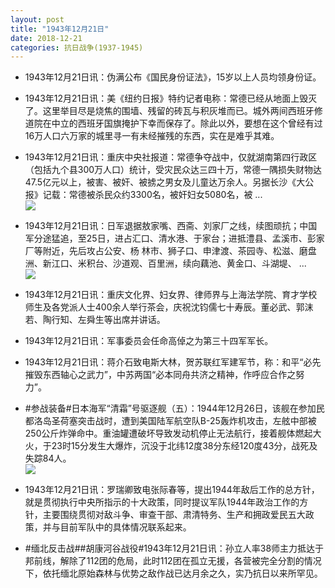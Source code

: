 ```yaml
---
layout: post
title: "1943年12月21日"
date: 2018-12-21
categories: 抗日战争(1937-1945)
---
```


<meta name="referrer" content="no-referrer" />

- 1943年12月21日讯：伪满公布《国民身份证法》，15岁以上人员均领身份证。 

- 1943年12月21日讯：美《纽约日报》特约记者电称：常德已经从地面上毁灭了。这里举目尽是烧焦的围墙、残留的砖瓦与积灰堆而已。城外两间西班牙修道院在中立的西班牙国旗掩护下幸而保存了。除此以外，要想在这个曾经有过16万人口六万家的城里寻一有未经摧残的东西，实在是难乎其难。 

- 1943年12月21日讯：重庆中央社报道：常德争夺战中，仅就湖南第四行政区（包括九个县300万人口）统计，受灾民众达三四十万，常德一隅损失财物达47.5亿元以上，被害、被奸、被掳之男女及儿童达万余人。另据长沙《大公报》记载：常德被杀民众约3300名，被奸妇女5080名，被 ... <br/><img src="https://wx4.sinaimg.cn/large/aca367d8ly1fyemakhqccj20c80bx74i.jpg" />

- 1943年12月21日讯：日军退据敖家嘴、西斋、刘家厂之线，续图顽抗；中国军分途猛追，至25日，进占汇口、清水港、于家台；进抵澧县、孟溪市、彭家厂等附近，先后攻占公安、杨 林市、狮子口、申津渡、茶园寺、松滋、磨盘洲、新江口、米积台、沙道观、百里洲，续向藕池、黄金口、斗湖堤、 ... <br/><img src="https://wx2.sinaimg.cn/large/aca367d8ly1fyekk40jy8j20c8090dfv.jpg" />

- 1943年12月21日讯：重庆文化界、妇女界、律师界与上海法学院、育才学校师生及各党派人士400余人举行茶会，庆祝沈钧儒七十寿辰。董必武、郭沫若、陶行知、左舜生等出席并讲话。 

- 1943年12月21日讯：军事委员会任命高倬之为第三十四军军长。 

- 1943年12月21日讯：蒋介石致电斯大林，贺苏联红军建军节，称：和平“必先摧毁东西轴心之武力”，中苏两国“必本同舟共济之精神，作呼应合作之努力”。 

- #参战装备#日本海军“清霜”号驱逐舰（五）：1944年12月26日，该舰在参加民都洛岛圣荷塞突击战时，遭到美国陆军航空队B-25轰炸机攻击，左舷中部被250公斤炸弹命中。重油罐遭破坏导致发动机停止无法航行，接着舰体燃起大火，于23时15分发生大爆炸，沉没于北纬12度38分东经120度43分，战死及失踪84人。 <br/><img src="https://wx3.sinaimg.cn/large/aca367d8ly1fye4ybgv6zj20db07w0u5.jpg" />

- 1943年12月21日讯：罗瑞卿致电张际春等，提出1944年敌后工作的总方针，就是贯彻执行中央所指示的十大政策，同时提议军队1944年政治工作的方针，主要围绕贯彻对敌斗争、审查干部、肃清特务、生产和拥政爱民五大政策，并与目前军队中的具体情况联系起来。 

- #缅北反击战##胡康河谷战役#1943年12月21日讯：孙立人率38师主力抵达于邦前线，解除了112团的危局，此时112团在孤立无援，各营被完全分割的情况下，依托缅北原始森林与优势之敌作战已达月余之久，实乃抗日以来所罕见。 


